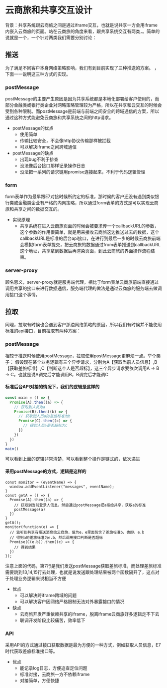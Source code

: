 # 云商旅和共享交互设计


背景：共享系统跟云商旅之间是通过iframe交互，也就是说共享一方会用iframe内嵌入云商旅的页面。站在云商旅的角度来看，跟共享系统交互有两类，<Badge text="一、把数据从云商旅推送给共享系统" /><Badge text="二、把数据从共享拉到云商旅" />。简单的说就是一个<Badge text="推送" />，一个<Badge text="拉取" />针对两类我们需要分别讨论：


## 推送


为了满足不同客户本身网络策略影响，我们有到目前实现了三种推送的方案。<text-yellow txt="①postMessage"></text-yellow> <text-yellow txt="②form表单提交"></text-yellow>  <text-yellow txt="③ 服务端接口转发"></text-yellow>，下面一一说明这三种方式的实现。

### postMessage

postMessage的主要产生原因是因为共享系统都是本地化部署给客户使用的，而部分金融类或银行类企业对网略策略管理较为严格，所以在共享和云交互的时候会受到各种限制。而postMessage是前端与前端之间安全的跨域通信的方案，所以通过这种方式能避免云商旅和共享系统之间的http请求。

 - postMessage的优点
    - 使用简单
    - 传输比较安全，不会像http协议传输那样被拦截
    - 可以解决iframe之间跨域通信
 - postMessage的缺点
    - 出现bug不利于排查
    - 没法像后台接口那样记录操作日志
    - 没法把一系列的请求链用promise连接起来，不利于代码逻辑管理

### form

form表单作为最早跟E7对接时候所约定的标准，那时候的客户还没有遇到类似银行类或金融类企业有严格的内网策略，所以通过form表单的方式是可以实现云商旅和共享之间的数据交互的。

  - 实现原理
    - 共享系统在进入云商旅页面的时候会被要求传一个callbackURL的参数，这个参数的作用很简单，就是用来接收云商旅这边推送过去的数据，这个callbackURL是标准的后台api接口，在进行到最后一步的时候云商旅前端会模拟form表单提交，把云商旅的数据通过from表单推送到callbackURL这个地址，共享拿到数据后再渲染页面，到此云商旅的界面操作流程结束。

### server-proxy

顾名思义，server-proxy就是服务端代理，相比于form表单云商旅前端直接通过调用共享的接口来进行数据通信，服务端代理的做法是通过云商旅的服务端去做调用接口这个事情。


## 拉取

同理，拉取有时候也会遇到客户那边网络策略的原因，所以我们有时候并不能使用标准的api接口，目前拉取有两种方案：<text-yellow txt="①postMessage"></text-yellow> <text-yellow txt="②后台标准API【接口】"></text-yellow>

### postMessage

相较于推送时候使用postMessage，拉取使用postMessage更麻烦一点。举个栗子：
假设现在某个业务逻辑有三个异步请求，分别为A【获取当前人员信息】,B【获取差旅标准】,C【判断这个人是否超标】，这三个异步请求要依次调用A -> B -> C，也就是说A调完后才能调用B，B调完后才能调C

#### 标准后台API对接的情况下，我们的逻辑是这样的
```js
const main = () => {
  Promise(A).then((a) => {
    // 获取到人员为a
    Promise(B).then((b) => {
      // 获取到人员a的差旅标准为b
      Promise(C).then((c) => {
        // 得到人员a是否超标为c
      })
    })
  })
}
main()

```
可以看到上面的逻辑非常清楚，可以看到整个操作是链式的，依次递进

#### 采用postMessage的方式，逻辑是这样的

```js{7,13,14,15}
const monitor = (eventName) => {
  window.addEventListener("messages", eventName);
}
const getA = () => {
  Promise(A).then((a) => {
    // 获取到当前登录人信息，然后通过postMessage把a推给共享，获取a的标准
    postMessage(a)
  })
}
getA();
monitor(function(e) => {
  // 监听到共享有推送消息给云商旅，值为e，e里面包含了差旅标准b，也即，e.b
  // 得到a的差旅标准为e.b，然后调用接口判断是否超标
  Promise(C(e.b)).then((c) => {
    // 得到结果
  })
});
```
注意上面的代码，第7行是我们发送postMessage获取差旅标准，而处理差旅标准需要跳到13,14,15行去处理，也就是说发送跟处理结果被两个函数隔开了，这点对于处理业务逻辑来说相当不方便


 - 优点
    - 可以解决跨iframe跨域的问题
    - 可以解决客户因网络严格限制无法对外暴露接口的情况
 - 缺点
    - 云商旅开发严重依赖共享的iframe，脱离iframe云商旅好多逻辑走不下去
    - 联调开发阶段比较痛苦，效率低下


### API

采用API的方式通过接口获取数据是最为方便的一种方式，例如获取人员信息，E7时代获取差旅标准接口等。

 - 优点
    - 能记录log日志，方便追查定位问题
    - 标准对接，云商旅一方不依赖iframe
    - 对接简单，方便快捷


